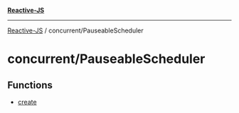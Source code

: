 [**Reactive-JS**](../../README.md)

***

[Reactive-JS](../../README.md) / concurrent/PauseableScheduler

# concurrent/PauseableScheduler

## Functions

- [create](functions/create.md)
